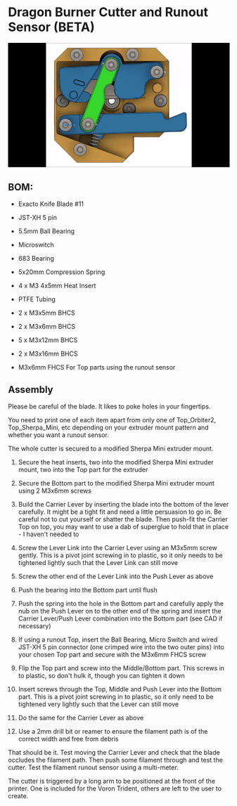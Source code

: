 # Dragon Burner Cutter and Runout Sensor (BETA)

![](images/Dragon_Cutter.gif)

## BOM:

- Exacto Knife Blade #11

- JST-XH 5 pin

- 5.5mm Ball Bearing

- Microswitch

- 683 Bearing

- 5x20mm Compression Spring

- 4 x M3 4x5mm Heat Insert

- PTFE Tubing

- 2 x M3x5mm BHCS

- 2 x M3x6mm BHCS

- 5 x M3x12mm BHCS

- 2 x M3x16mm BHCS

- M3x6mm FHCS For Top parts using the runout sensor

## Assembly

Please be careful of the blade. It likes to poke holes in your fingertips.

You need to print one of each item apart from only one of Top_Orbiter2, Top_Sherpa_Mini, etc depending on your extruder mount pattern and whether you want a runout sensor.

The whole cutter is secured to a modified Sherpa Mini extruder mount.

1. Secure the heat inserts, two into the modified Sherpa Mini extruder mount, two into the Top part for the extruder

2. Secure the Bottom part to the modified Sherpa Mini extruder mount using 2 M3x6mm screws

3. Build the Carrier Lever by inserting the blade into the bottom of the lever carefully. It might be a tight fit and need a little persuasion to go in. Be careful not to cut yourself or shatter the blade. Then push-fit the Carrier Top on top, you may want to use a dab of superglue to hold that in place - I haven't needed to

4. Screw the Lever Link into the Carrier Lever using an M3x5mm screw gently. This is a pivot joint screwing in to plastic, so it only needs to be tightened lightly such that the Lever Link can still move

5. Screw the other end of the Lever Link into the Push Lever as above

6. Push the bearing into the Bottom part until flush

7. Push the spring into the hole in the Bottom part and carefully apply the nub on the Push Lever on to the other end of the spring and insert the Carrier Lever/Push Lever combination into the Bottom part (see CAD if necessary)

8. If using a runout Top, insert the Ball Bearing, Micro Switch and wired JST-XH 5 pin connector (one crimped wire into the two outer pins) into your chosen Top part and secure with the M3x6mm FHCS screw

9. Flip the Top part and screw into the Middle/Bottom part. This screws in to plastic, so don't hulk it, though you can tighten it down

10. Insert screws through the Top, Middle and Push Lever into the Bottom part. This is a pivot joint screwing in to plastic, so it only need to be tightened very lightly such that the Lever can still move

11. Do the same for the Carrier Lever as above

12. Use a 2mm drill bit or reamer to ensure the filament path is of the correct width and free from debris

That should be it. Test moving the Carrier Lever and check that the blade occludes the filament path. Then push some filament through and test the cutter. Test the filament runout sensor using a multi-meter.

The cutter is triggered by a long arm to be positioned at the front of the printer. One is included for the Voron Trident, others are left to the user to create.
